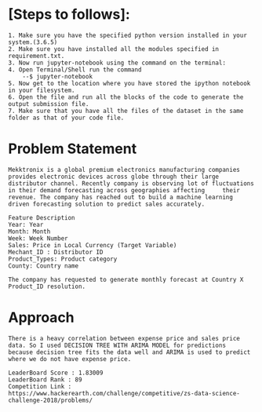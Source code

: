 # [Steps to follows]:

	1. Make sure you have the specified python version installed in your system.(3.6.5)
	2. Make sure you have installed all the modules specified in requirement.txt.
	3. Now run jupyter-notebook using the command on the terminal:
	4. Open Terminal/Shell run the command
		--$ jupyter-notebook
	5. Now get to the location where you have stored the ipython notebook in your filesystem.
	6. Open the file and run all the blocks of the code to generate the output submission file.
	7. Make sure that you have all the files of the dataset in the same folder as that of your code file.
	
# Problem Statement
	
	Mekktronix is a global premium electronics manufacturing companies provides electronic devices across globe through their large 	distributor channel. Recently company is observing lot of fluctuations in their demand forecasting across geographies affecting 	their revenue. The company has reached out to build a machine learning driven forecasting solution to predict sales accurately.
	
	Feature Description
	Year: Year
	Month: Month
	Week: Week Number
	Sales: Price in Local Currency (Target Variable)
	Mechant_ID : Distributor ID
	Product_Types: Product category
	County: Country name
	
	The company has requested to generate monthly forecast at Country X Product_ID resolution.

# Approach
	
	There is a heavy correlation between expense price and sales price data. So I used DECISION TREE WITH ARIMA MODEL for predictions 	  because decision tree fits the data well and ARIMA is used to predict where we do not have expense price.
	
	LeaderBoard Score : 1.83009
	LeaderBoard Rank : 89
	Competition Link : https://www.hackerearth.com/challenge/competitive/zs-data-science-challenge-2018/problems/


